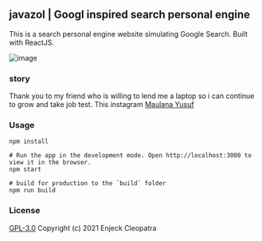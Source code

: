 ## javazol | Googl inspired search personal engine 

This is a search personal engine website simulating Google Search. Built with ReactJS.


![image](https://user-images.githubusercontent.com/55181621/147237510-4372548f-7dc7-4ebf-9413-2c7ff419be4d.png)
### story 
Thank you to my friend who is willing 
to lend me a laptop so i can continue 
to grow and take job test.
This instagram [Maulana Yusuf](https://instagram.com/mhaul19?utm_medium=copy_link)  

### Usage
```
npm install

# Run the app in the development mode. Open http://localhost:3000 to view it in the browser.
npm start

# build for production to the `build` folder
npm run build
```

### License

[GPL-3.0](LICENSE) Copyright (c) 2021 Enjeck Cleopatra

